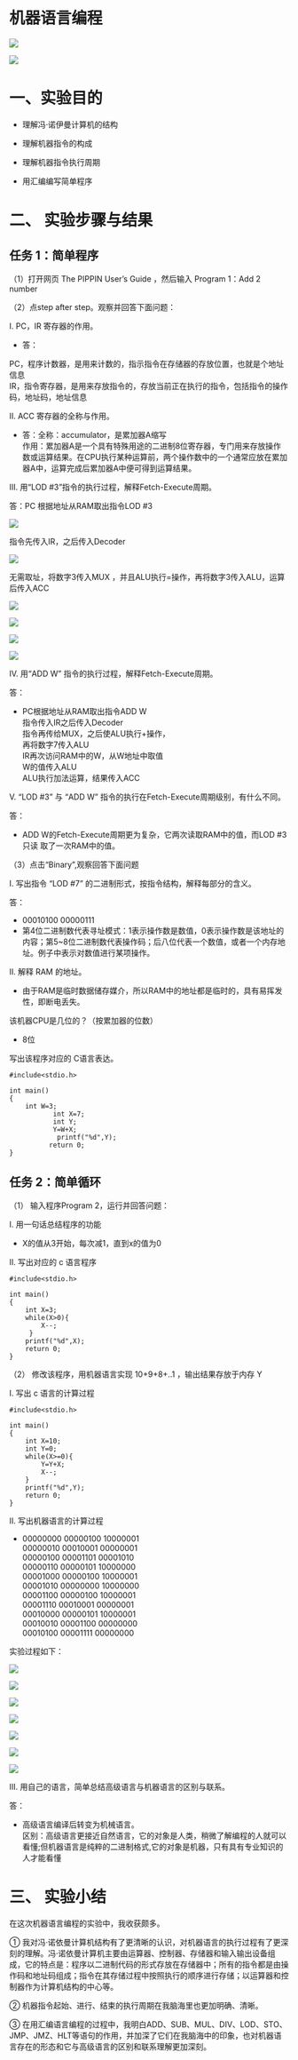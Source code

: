 # 机器语言编程


![](https://github.com/liuhz5/hz-homework/blob/master/fengmian.png?raw=true)


![](https://github.com/liuhz5/hz-homework/blob/master/mulu.png?raw=true)

# 一、实验目的


- 理解冯·诺伊曼计算机的结构

- 理解机器指令的构成

- 理解机器指令执行周期

- 用汇编编写简单程序

# 二、	实验步骤与结果

## 任务 1：简单程序

（1）打开网页 The PIPPIN User’s Guide ，然后输入 Program 1：Add 2 number

（2）点step after step。观察并回答下面问题：


Ⅰ. PC，IR 寄存器的作用。

- 答：

PC，程序计数器，是用来计数的，指示指令在存储器的存放位置，也就是个地址信息  
IR，指令寄存器，是用来存放指令的，存放当前正在执行的指令，包括指令的操作码，地址码，地址信息

Ⅱ.  ACC 寄存器的全称与作用。

- 答：全称：accumulator，是累加器A缩写  
作用：累加器A是一个具有特殊用途的二进制8位寄存器，专门用来存放操作数或运算结果。在CPU执行某种运算前，两个操作数中的一个通常应放在累加器A中，运算完成后累加器A中便可得到运算结果。

III.  用“LOD #3”指令的执行过程，解释Fetch-Execute周期。

答：PC 根据地址从RAM取出指令LOD #3


![](https://github.com/liuhz5/hz-homework/blob/master/1.png?raw=true)


指令先传入IR，之后传入Decoder

![](https://github.com/liuhz5/hz-homework/blob/master/2.png?raw=true)

无需取址，将数字3传入MUX ，并且ALU执行=操作，再将数字3传入ALU，运算后传入ACC

![](https://github.com/liuhz5/hz-homework/blob/master/3.png?raw=true)

![](https://github.com/liuhz5/hz-homework/blob/master/4.png?raw=true)

![](https://github.com/liuhz5/hz-homework/blob/master/5.png?raw=true)

![](https://github.com/liuhz5/hz-homework/blob/master/6.png?raw=true)


Ⅳ. 用“ADD W” 指令的执行过程，解释Fetch-Execute周期。

答：  
- PC根据地址从RAM取出指令ADD W   
指令传入IR之后传入Decoder  
指令再传给MUX，之后使ALU执行+操作，  
再将数字7传入ALU  
IR再次访问RAM中的W，从W地址中取值   
W的值传入ALU   
ALU执行加法运算，结果传入ACC

V. “LOD #3” 与 “ADD W” 指令的执行在Fetch-Execute周期级别，有什么不同。

答：
- ADD W的Fetch-Execute周期更为复杂，它两次读取RAM中的值，而LOD #3只读 取了一次RAM中的值。


（3）点击“Binary”,观察回答下面问题

Ⅰ. 写出指令 “LOD #7” 的二进制形式，按指令结构，解释每部分的含义。

答：
- 00010100 00000111  
- 第4位二进制数代表寻址模式：1表示操作数是数值，0表示操作数是该地址的内容；第5~8位二进制数代表操作码；后八位代表一个数值，或者一个内存地址。例子中表示对数值进行某项操作。


Ⅱ. 解释 RAM 的地址。

- 由于RAM是临时数据储存媒介，所以RAM中的地址都是临时的，具有易挥发性，即断电丢失。

该机器CPU是几位的？（按累加器的位数）

- 8位

写出该程序对应的 C语言表达。

```
#include<stdio.h>

int main()
{
	int W=3;
           int X=7;
           int Y;
           Y=W+X;
	        printf("%d",Y);
	      return 0;
}
```

## 任务 2：简单循环

（1） 输入程序Program 2，运行并回答问题：

Ⅰ. 用一句话总结程序的功能

- X的值从3开始，每次减1，直到x的值为0

Ⅱ. 写出对应的 c 语言程序

```
#include<stdio.h>

int main()
{
	int X=3;
    while(X>0){
	    X--;
	 }
	printf("%d",X);
	return 0;
}

```


（2） 修改该程序，用机器语言实现 10+9+8+..1 ，输出结果存放于内存 Y

Ⅰ.  写出 c 语言的计算过程

```
#include<stdio.h>

int main()
{
	int X=10;
	int Y=0;
	while(X>=0){
	    Y=Y+X;
		X--;
	}
	printf("%d",Y);
	return 0;
}

```

Ⅱ. 写出机器语言的计算过程

- 00000000 00000100 10000001  
00000010 00010001 00000001  
00000100 00001101 00001010  
00000110 00000101 10000000  
00001000 00000100 10000001  
00001010 00000000 10000000  
00001100 00000100 10000001  
00001110 00010001 00000001  
00010000 00000101 10000001  
00010010 00001100 00000000   
00010100 00001111 00000000

实验过程如下：

![](https://github.com/liuhz5/hz-homework/blob/master/7.png?raw=true)


![](https://github.com/liuhz5/hz-homework/blob/master/8.png?raw=true)


![](https://github.com/liuhz5/hz-homework/blob/master/9.png?raw=true)


![](https://github.com/liuhz5/hz-homework/blob/master/10.png?raw=true)


![](https://github.com/liuhz5/hz-homework/blob/master/11.png?raw=true)


![](https://github.com/liuhz5/hz-homework/blob/master/12.png?raw=true)



![](https://github.com/liuhz5/hz-homework/blob/master/13.png?raw=true)



III. 用自己的语言，简单总结高级语言与机器语言的区别与联系。

答：
- 高级语言编译后转变为机械语言。  
区别：高级语言更接近自然语言，它的对象是人类，稍微了解编程的人就可以看懂;但机器语言是纯粹的二进制格式,它的对象是机器，只有具有专业知识的人才能看懂


# 三、 实验小结

在这次机器语言编程的实验中，我收获颇多。

① 我对冯·诺依曼计算机结构有了更清晰的认识，对机器语言的执行过程有了更深刻的理解。冯·诺依曼计算机主要由运算器、控制器、存储器和输入输出设备组成，它的特点是：程序以二进制代码的形式存放在存储器中；所有的指令都是由操作码和地址码组成；指令在其存储过程中按照执行的顺序进行存储；以运算器和控制器作为计算机结构的中心等。

② 机器指令起始、进行、结束的执行周期在我脑海里也更加明确、清晰。

③ 在用汇编语言编程的过程中，我明白ADD、SUB、MUL、DIV、LOD、STO、JMP、JMZ、HLT等语句的作用，并加深了它们在我脑海中的印象，也对机器语言存在的形态和它与高级语言的区别和联系理解更加深刻。










